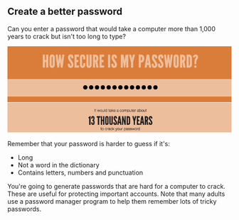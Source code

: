 ## Create a better password

Can you enter a password that would take a computer more than 1,000 years to crack but isn't too long to type?

![schermafbeelding](images/passwords-13000.png)

Remember that your password is harder to guess if it's:

+ Long
+ Not a word in the dictionary
+ Contains letters, numbers and punctuation

You're going to generate passwords that are hard for a computer to crack. These are useful for protecting important accounts. Note that many adults use a password manager program to help them remember lots of tricky passwords.

